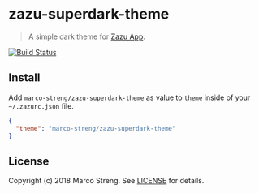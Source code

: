 # zazu-superdark-theme

> A simple dark theme for [Zazu App](https://github.com/tinytacoteam/zazu).

[![Build Status](https://travis-ci.org/marco-streng/zazu-superdark-theme.svg?branch=master)](https://travis-ci.org/marco-streng/zazu-superdark-theme)

## Install

Add `marco-streng/zazu-superdark-theme` as value to `theme` inside of your `~/.zazurc.json` file.

```json
{
  "theme": "marco-streng/zazu-superdark-theme"
}
```

## License

Copyright (c) 2018 Marco Streng. See [LICENSE](./LICENSE.md) for details.

